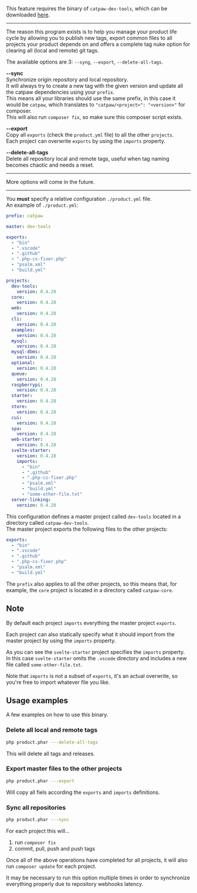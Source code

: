 This feature requires the binary of `catpaw-dev-tools`, which can be downloaded [here](https://github.com/tncrazvan/catpaw-dev-tools/releases).
<hr/>

The reason this program exists is to help you manage your product life cycle by allowing you to publish new tags, export common files to all projects your product depends on and offers a complete tag nuke option for clearing all (local and remote) git tags.

The available options are 3: `--syng`, `--export`, `--delete-all-tags`.


__--sync__<br/>
   Synchronize origin repository and local repository.<br/>
   It will always try to create a new tag with the given version and update all the catpaw dependencies using your `prefix`.<br/>
   This means all your libraries should use the same prefix, in this case it would be `catpaw`, which translates to `"catpaw/<project>": "<version>"` for composer.<br/>
   This will also run `composer fix`, so make sure this composer script exists.
   
__--export__<br/>
   Copy all `exports` (check the `product.yml` file) to all the other `projects`.<br/>
   Each project can overwrite `exports` by using the `imports` property.

__--delete-all-tags__<br/>
   Delete all repository local and remote tags, useful when tag naming becomes chaotic and needs a reset.

---

More options will come in the future.

---

You __must__ specify a relative configuration `./product.yml` file.<br/>
An example of `./product.yml`:
```yaml
prefix: catpaw

master: dev-tools

exports:
  - "bin"
  - ".vscode"
  - ".github"
  - ".php-cs-fixer.php"
  - "psalm.xml"
  - "build.yml"

projects:
  dev-tools:
    version: 0.4.28
  core:
    version: 0.4.28
  web:
    version: 0.4.28
  cli:
    version: 0.4.28
  examples:
    version: 0.4.28
  mysql:
    version: 0.4.28
  mysql-dbms:
    version: 0.4.28
  optional:
    version: 0.4.28
  queue:
    version: 0.4.28
  raspberrypi:
    version: 0.4.28
  starter:
    version: 0.4.28
  store:
    version: 0.4.28
  cui:
    version: 0.4.28
  spa:
    version: 0.4.28
  web-starter:
    version: 0.4.28
  svelte-starter:
    version: 0.4.28
    imports:
      - "bin"
      - ".github"
      - ".php-cs-fixer.php"
      - "psalm.xml"
      - "build.yml"
      - "some-other-file.txt"
  server-linking:
    version: 0.4.28
```

This configuration defines a master project called `dev-tools` located in a directory called `catpaw-dev-tools`.<br/>
The master project exports the following files to the other projects:

```yaml
exports:
  - "bin"
  - ".vscode"
  - ".github"
  - ".php-cs-fixer.php"
  - "psalm.xml"
  - "build.yml"
```

The `prefix` also applies to all the other projects, so this means that, for example, the `core` project is located in a directory called `catpaw-core`.

## Note
By default each project `imports` everything the master project `exports`.

Each project can also statically specify what it should import from the master project by using the `imports` property.

As you can see the `svelte-starter` project specifies the `imports` property.<br/>
In this case `svelte-starter` omits the `.vscode` directory and includes a new file called `some-other-file.txt`.

Note that `imports` is not a subset of `exports`, it's an actual overwrite, so you're free to import whatever file you like.


## Usage examples

A few examples on how to use this binary.

### Delete all local and remote tags
```bash
php product.phar ---delete-all-tags
```
This will delete all tags and releases.


### Export master files to the other projects
```bash
php product.phar ---export
```
Will copy all fiels according the `exports` and `imports` definitions.

### Sync all repositories
```bash
php product.phar ---sync
```
For each project this will...
1. run `composer fix`
1. commit, pull, push and push tags

Once all of the above operations have completed for all projects, it will also run `composer update` for each project.

It may be necessary to run this option multiple times in order to synchronize everything properly due to repository webhooks latency.
